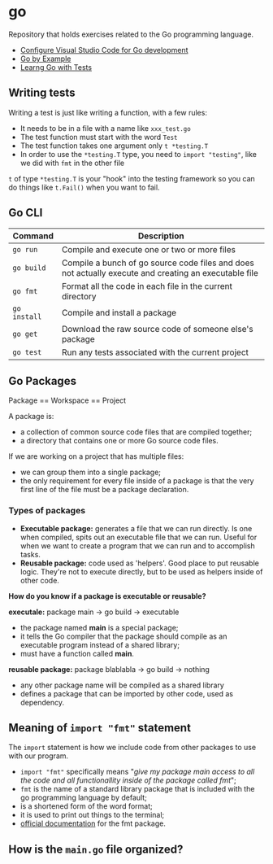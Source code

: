 # go

Repository that holds exercises related to the Go programming language.

* [Configure Visual Studio Code for Go development](https://learn.microsoft.com/en-us/azure/developer/go/configure-visual-studio-code)
* [Go by Example](https://gobyexample.com/)
* [Learng Go with Tests](https://quii.gitbook.io/learn-go-with-tests/)


## Writing tests
Writing a test is just like writing a function, with a few rules:

* It needs to be in a file with a name like `xxx_test.go`
* The test function must start with the word `Test`
* The test function takes one argument only `t *testing.T`
* In order to use the `*testing.T` type, you need to `import "testing"`, like we did with `fmt` in the other file

`t` of type `*testing.T` is your "hook" into the testing framework so you can do things like `t.Fail()` when you want to fail.

## Go CLI

| Command | Description |
| --- | --- |
| `go run` | Compile and execute one or two or more files |
| `go build` | Compile a bunch of go source code files and does not actually execute and creating an executable file |
| `go fmt` | Format all the code in each file in the current directory |
| `go install` | Compile and install a package |
| `go get` | Download the raw source code of someone else's package |
| `go test` | Run any tests associated with the current project |

## Go Packages

Package == Workspace == Project

A package is:
* a collection of common source code files that are compiled together;
* a directory that contains one or more Go source code files.

If we are working on a project that has multiple files:
* we can group them into a single package;
* the only requirement for every file inside of a package is that the very first line of the file must be a package declaration.

### Types of packages

* **Executable package:** generates a file that we can run directly. Is one when compiled, spits out an executable file that we can run. Useful for when we want to create a program that we can run and to accomplish tasks.
* **Reusable package:** code used as 'helpers'. Good place to put reusable logic. They're not to execute directly, but to be used as helpers inside of other code.

**How do you know if a package is executable or reusable?**

**executale:** package main -> go build -> executable

* the package named **main** is a special package;
* it tells the Go compiler that the package should compile as an executable program instead of a shared library;
* must have a function called **main**.

**reusable package:** package blablabla -> go build -> nothing

* any other package name will be compiled as a shared library
* defines a package that can be imported by other code, used as dependency.

## Meaning of `import "fmt"` statement

The `import` statement is how we include code from other packages to use with our program.

* `import "fmt"` specifically means "*give my package main access to all the code and all functionallity inside of the package called fmt*";
* `fmt` is the name of a standard library package that is included with the go programming language by default;
* is a shortened form of the word format;
* it is used to print out things to the terminal;
* [official documentation](https://golang.org/pkg/fmt/) for the fmt package.

## How is the `main.go` file organized?





